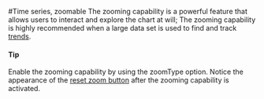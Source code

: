 #Time series, zoomable
The zooming capability is a powerful feature that allows users to interact and explore the chart at will; The zooming capability is highly recommended when a large data set is used to find and track [trends](https://smartvikisogn.github.io/HChartsCatalog/webpages/trend.html).

#### Tip
Enable the zooming capability by using the zoomType option.
Notice the appearance of the [reset zoom button](http://api.highcharts.com/highcharts/chart.resetZoomButton) after the zooming capability is activated.